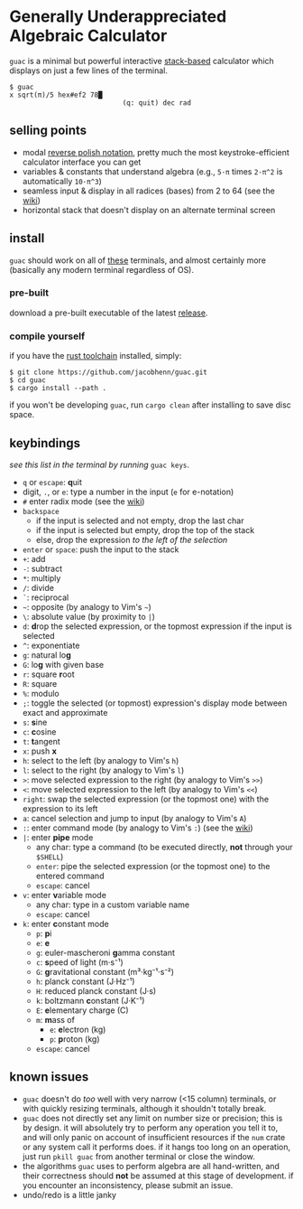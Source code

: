 # Generally Underappreciated Algebraic Calculator

`guac` is a minimal but powerful interactive [stack-based](https://en.wikipedia.org/wiki/Reverse_Polish_notation) calculator which displays on just a few lines of the terminal.

```
$ guac
x sqrt(π)/5 hex#ef2 78█
                            (q: quit) dec rad
```

## selling points

- modal [reverse polish notation](https://en.wikipedia.org/wiki/Reverse_Polish_notation), pretty much the most keystroke-efficient calculator interface you can get
- variables & constants that understand algebra (e.g., `5·π` times `2·π^2` is automatically `10·π^3`)
- seamless input & display in all radices (bases) from 2 to 64 (see the [wiki](https://github.com/jacobhenn/guac/wiki/radices))
- horizontal stack that doesn't display on an alternate terminal screen

## install

`guac` should work on all of [these](https://github.com/crossterm-rs/crossterm#tested-terminals) terminals, and almost certainly more (basically any modern terminal regardless of OS).

### pre-built

download a pre-built executable of the latest [release](https://github.com/jacobhenn/guac/releases).

### compile yourself

if you have the [rust toolchain](https://www.rust-lang.org/tools/install) installed, simply:

```
$ git clone https://github.com/jacobhenn/guac.git
$ cd guac
$ cargo install --path .
```

if you won't be developing `guac`, run `cargo clean` after installing to save disc space.

## keybindings

*see this list in the terminal by running* `guac keys`.

- `q` or `escape`: **q**uit
- digit, `.`, or `e`: type a number in the input (`e` for e-notation)
- `#` enter radix mode (see the [wiki](https://github.com/jacobhenn/guac/wiki/radices))
- `backspace`
	- if the input is selected and not empty, drop the last char
	- if the input is selected but empty, drop the top of the stack
	- else, drop the expression *to the left of the selection*
- `enter` or `space`: push the input to the stack
- `+`: add
- `-`: subtract
- `*`: multiply
- `/`: divide
- `` ` ``: reciprocal
- `~`: opposite (by analogy to Vim's `~`)
- `\`: absolute value (by proximity to `|`)
- `d`: **d**rop the selected expression, or the topmost expression if the input is selected
- `^`: exponentiate
- `g`: natural lo**g**
- `G`: lo**g** with given base
- `r`: square **r**oot
- `R`: square
- `%`: modulo
- `;`: toggle the selected (or topmost) expression's display mode between exact and approximate
- `s`: **s**ine
- `c`: **c**osine
- `t`: **t**angent
- `x`: push **x**
- `h`: select to the left (by analogy to Vim's `h`)
- `l`: select to the right (by analogy to Vim's `l`)
- `>`: move selected expression to the right (by analogy to Vim's `>>`)
- `<`: move selected expression to the left (by analogy to Vim's `<<`)
- `right`: swap the selected expression (or the topmost one) with the expression to its left
- `a`: cancel selection and jump to input (by analogy to Vim's `A`)
- `:`: enter command mode (by analogy to Vim's `:`) (see the [wiki](https://github.com/jacobhenn/guac/wiki/commands))
- `|`: enter **pipe** mode
    - any char: type a command (to be executed directly, **not** through your `$SHELL`)
    - `enter`: pipe the selected expression (or the topmost one) to the entered command
    - `escape`: cancel
- `v`: enter **v**ariable mode
    - any char: type in a custom variable name
    - `escape`: cancel
- `k`: enter **c**onstant mode
    - `p`: **p**i
    - `e`: **e**
    - `g`: euler-mascheroni **g**amma constant
    - `c`: **s**peed of light (m·s⁻¹)
    - `G`: **g**ravitational constant (m³·kg⁻¹·s⁻²)
    - `h`: planck constant (J·Hz⁻¹)
    - `H`: reduced planck constant (J·s)
    - `k`: boltzmann **c**onstant (J·K⁻¹)
    - `E`: **e**lementary charge (C)
    - `m`: **m**ass of
        - `e`: **e**lectron (kg)
        - `p`: **p**roton (kg)
    - `escape`: cancel

## known issues

- `guac` doesn't do *too* well with very narrow (<15 column) terminals, or with quickly resizing terminals, although it shouldn't totally break.
- `guac` does not directly set any limit on number size or precision; this is by design. it will absolutely try to perform any operation you tell it to, and will only panic on account of insufficient resources if the `num` crate or any system call it performs does. if it hangs too long on an operation, just run `pkill guac` from another terminal or close the window.
- the algorithms `guac` uses to perform algebra are all hand-written, and their correctness should **not** be assumed at this stage of development. if you encounter an inconsistency, please submit an issue.
- undo/redo is a little janky
